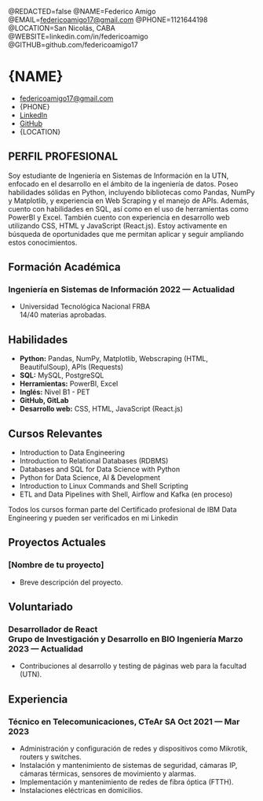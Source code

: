 @REDACTED=false
@NAME=Federico Amigo
@EMAIL=federicoamigo17@gmail.com
@PHONE=1121644198
@LOCATION=San Nicolás, CABA
@WEBSITE=linkedin.com/in/federicoamigo
@GITHUB=github.com/federicoamigo17

# {NAME}

<div class="section headerInfo">

- [federicoamigo17@gmail.com](mailto:federicoamigo17@gmail.com)
- {PHONE}
- [LinkedIn](https://linkedin.com/in/federicoamigo)
- [GitHub](https://github.com/federicoamigo17)
- {LOCATION}

</div>

## PERFIL PROFESIONAL

Soy estudiante de Ingeniería en Sistemas de Información en la UTN, enfocado en el desarrollo en el ámbito de la ingeniería de datos. Poseo habilidades sólidas en Python, incluyendo bibliotecas como Pandas, NumPy y Matplotlib, y experiencia en Web Scraping y el manejo de APIs. Además, cuento con habilidades en SQL, así como en el uso de herramientas como PowerBI y Excel. También cuento con experiencia en desarrollo web utilizando CSS, HTML y JavaScript (React.js). Estoy activamente en búsqueda de oportunidades que me permitan aplicar y seguir ampliando estos conocimientos.

## Formación Académica

### Ingeniería en Sistemas de Información <span class="spacer"></span> 2022 &mdash; Actualidad  


- Universidad Tecnológica Nacional FRBA <br>
  14/40 materias aprobadas.


## Habilidades

- **Python:** Pandas, NumPy, Matplotlib, Webscraping (HTML, BeautifulSoup), APIs (Requests)
- **SQL:** MySQL, PostgreSQL
- **Herramientas:** PowerBI, Excel
- **Inglés:** Nivel B1 - PET
- **GitHub, GitLab**
- **Desarrollo web:** CSS, HTML, JavaScript (React.js)



## Cursos Relevantes

- Introduction to Data Engineering
- Introduction to Relational Databases (RDBMS)
- Databases and SQL for Data Science with Python
- Python for Data Science, AI & Development
- Introduction to Linux Commands and Shell Scripting
- ETL and Data Pipelines with Shell, Airflow and Kafka (en proceso)

Todos los cursos forman parte del Certificado profesional de IBM Data Engineering y pueden ser verificados en mi Linkedin

## Proyectos Actuales

### [Nombre de tu proyecto]

- Breve descripción del proyecto.

## Voluntariado

### Desarrollador de React <br> Grupo de Investigación y Desarrollo en BIO Ingeniería<span class="spacer"></span> Marzo 2023 — Actualidad

- Contribuciones al desarrollo y testing de páginas web para la facultad (UTN).


## Experiencia

### Técnico en Telecomunicaciones, CTeAr SA <span class="spacer"></span> Oct 2021 &mdash; Mar 2023

- Administración y configuración de redes y dispositivos como Mikrotik, routers y switches.
- Instalación y mantenimiento de sistemas de seguridad, cámaras IP, cámaras térmicas, sensores de movimiento y alarmas.
- Implementación y mantenimiento de redes de fibra óptica (FTTH).
- Instalaciones eléctricas en domicilios.


